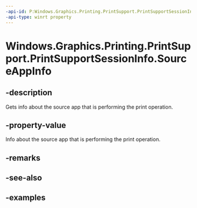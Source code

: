 ```yaml
---
-api-id: P:Windows.Graphics.Printing.PrintSupport.PrintSupportSessionInfo.SourceAppInfo
-api-type: winrt property
---
```


# Windows.Graphics.Printing.PrintSupport.PrintSupportSessionInfo.SourceAppInfo

<!--
public Windows.ApplicationModel.AppInfo SourceAppInfo { get; }
-->


## -description

Gets info about the source app that is performing the print operation.

## -property-value

Info about the source app that is performing the print operation.

## -remarks

## -see-also

## -examples


